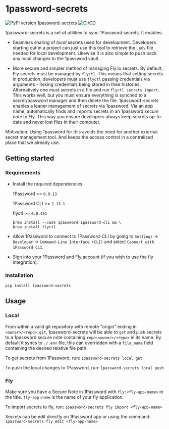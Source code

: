 # 1password-secrets

[![PyPI version 1password-secrets](https://img.shields.io/pypi/v/1password-secrets.svg)](https://pypi.python.org/pypi/1password-secrets/)
[![CI/CD](https://github.com/significa/1password-secrets/actions/workflows/ci-cd.yaml/badge.svg)](https://github.com/significa/1password-secrets/actions/workflows/ci-cd.yaml)

1password-secrets is a set of utilities to sync 1Password secrets. It enables:

- Seamless sharing of _local_ secrets used for development.
  Developers starting out in a project can just use this tool to retrieve the `.env` file needed for local development.
  Likewise it is also simple to push back any local changes to the 1password vault.

- More secure and simpler method of managing Fly.io secrets.
  By default, Fly secrets must be managed by `flyctl`. This means that setting secrets in production, developers must use `flyctl` passing credentials via arguments - risking credentials being stored in their histories. Alternatively one must secrets in a file and run `flyctl secrets import`. This works well, but you must ensure everything is synched to a secret/password manager and then delete the file.
  1password-secrets enables a leaner management of secrets via 1password. Via an app name, automatically finds and imports secrets in an 1password _secure note_ to Fly. This way you ensure developers always keep secrets up-to-date and never lost files in their computer.

Motivation: Using 1password for this avoids the need for another external secret management tool. And keeps the access control in a centralised place that we already use.

## Getting started

### Requirements

- Install the required dependencies:

  1Password >= `8.9.13`

  1Password CLI >= `2.13.1`

  flyctl >= `0.0.451`

  ```
  brew install --cask 1password 1password-cli && \
  brew install flyctl
  ```

- Allow 1Password to connect to 1Password-CLI by going to `Settings` -> `Developer` -> `Command-Line Interface (CLI)` and select `Connect with 1Password CLI`.

- Sign into your 1Password and Fly account (if you wish to use the fly integration).

### Installation

`pip install 1password-secrets`

## Usage

### Local

From within a valid git repository with remote "origin" ending in `<owner>/<repo>.git`, 1password-secrets will be able to `get` and `push` secrets to a 1password secure note containing `repo:<owner>/<repo>` in its name. By default it syncs to `./.env` file, this can overridden with a `file_name` field containing the desired relative file path.

To get secrets from 1Password, run:
`1password-secrets local get`

To push the local changes to 1Password, run:
`1password-secrets local push`

### Fly

Make sure you have a Secure Note in 1Password with `fly:<fly-app-name>` in the title. `fly-app-name` is the name of your fly application.

To import secrets to fly, run:
`1password-secrets fly import <fly-app-name>`

Secrets can be edit directly on 1Password app or using the command:
`1password-secrets fly edit <fly-app-name>`
